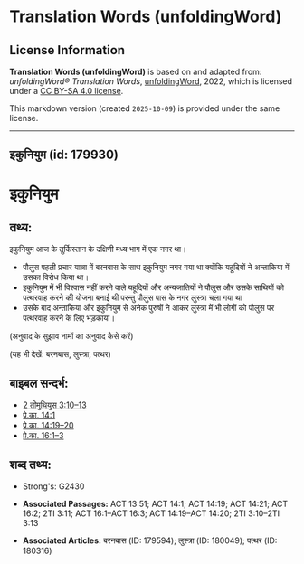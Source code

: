 # Translation Words (unfoldingWord)

## License Information

**Translation Words (unfoldingWord)** is based on and adapted from: _unfoldingWord® Translation Words_, [unfoldingWord](https://unfoldingword.org/utw), 2022, which is licensed under a [CC BY-SA 4.0 license](https://creativecommons.org/licenses/by-sa/4.0/legalcode.en).

This markdown version (created `2025-10-09`) is provided under the same license.



--------------------------------

## इकुनियुम (id: 179930)

इकुनियुम
========

तथ्य:
-----

इकुनियुम आज के तुर्किस्तान के दक्षिणी मध्य भाग में एक नगर था।

* पौलुस पहली प्रचार यात्रा में बरनबास के साथ इकुनियुम नगर गया था क्योंकि यहूदियों ने अन्ताकिया में उसका विरोध किया था।
* इकुनियुम में भी विश्वास नहीं करने वाले यहूदियों और अन्यजातियों ने पौलुस और उसके साथियों को पत्थरवाह करने की योजना बनाई थी परन्तु पौलुस पास के नगर लुस्त्रा चला गया था
* उसके बाद अन्ताकिया और इकुनियुम से अनेक पुरुषों ने आकर लुस्त्रा में भी लोगों को पौलुस पर पत्थरवाह करने के लिए भड़काया।

(अनुवाद के सुझाव नामों का अनुवाद कैसे करें)

(यह भी देखें: बरनबास, लुस्त्रा, पत्थर)

बाइबल सन्दर्भ:
--------------

* [2 तीमुथियुस 3:10–13](https://ref.ly/2Tim0:0)
* [प्रे.का. 14:1](https://ref.ly/Acts14:1)
* [प्रे.का. 14:19–20](https://ref.ly/Acts14:19-Acts14:20)
* [प्रे.का. 16:1–3](https://ref.ly/Acts16:1-Acts16:3)

शब्द तथ्य:
----------

* Strong's: G2430

* **Associated Passages:** ACT 13:51; ACT 14:1; ACT 14:19; ACT 14:21; ACT 16:2; 2TI 3:11; ACT 16:1–ACT 16:3; ACT 14:19–ACT 14:20; 2TI 3:10–2TI 3:13
* **Associated Articles:** बरनबास (ID: 179594); लुस्त्रा (ID: 180049); पत्थर (ID: 180316)

